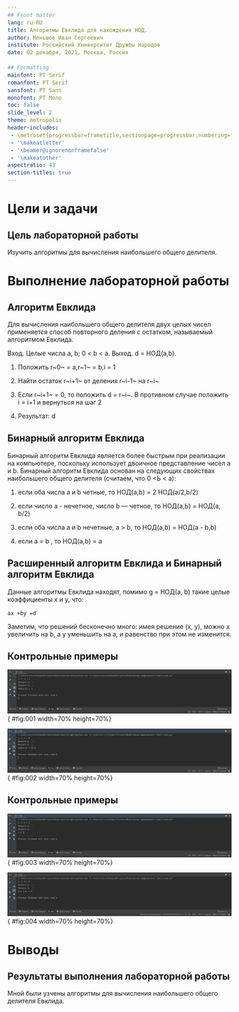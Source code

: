 ```yaml
---
## Front matter
lang: ru-RU
title: Алгоритмы Евклида для нахождения НОД.
author: Меньшов Иван Сергеевич
institute: Российский Университет Дружбы Народов
date: 02 декабря, 2021, Москва, Россия

## Formatting
mainfont: PT Serif
romanfont: PT Serif
sansfont: PT Sans
monofont: PT Mono
toc: false
slide_level: 2
theme: metropolis
header-includes: 
 - \metroset{progressbar=frametitle,sectionpage=progressbar,numbering=fraction}
 - '\makeatletter'
 - '\beamer@ignorenonframefalse'
 - '\makeatother'
aspectratio: 43
section-titles: true
---
```


# Цели и задачи

## Цель лабораторной работы

Изучить алгоритмы для вычисления наибольшего общего делителя.

# Выполнение лабораторной работы

## Алгоритм Евклида

Для вычисления наибольшего общего делителя двух целых чисел применяется способ повторного деления с остатком, называемый алгоритмом Евклида.

Вход. Целые числа a, b; 0 < b < a.
Выход. d = НОД(а,b).

1. Положить r~0~ = а,r~1~ = b,i = 1

2. Найти остаток r~i+1~ от деления r~i-1~ на r~i~ 

3. Если r~i+1~ = 0, то положить d = r~i~. В противном случае положить i = i+1 и
вернуться на шаг 2 

4. Результат: d

## Бинарный  алгоритм Евклида

Бинарный алгоритм Евклида является более быстрым при реализации на компьютере, поскольку использует двоичное представление чисел а и b. Бинарный алгоритм Евклида основан на следующих свойствах наибольшего общего делителя (считаем, что 0 <Ь < а):

1. если оба числа а и b четные, то НОД(а,b) = 2 НОД(а/2,b/2)

2. если число а - нечетное, число b — четное, то НОД(а,Ь) = НОД(а, b/2)

3. если оба числа а и b нечетные, а > b, то НОД(а,b) = НОД(а - b,b)

4. если а = b , то НОД(а,b) = a

## Расширенный алгоритм Евклида и Бинарный алгоритм Евклида

Данные алгоритмы  Евклида находят, помимо g = НОД(a, b) такие целые коэффициенты x и y, что:

```
ax +by =d
```

Заметим, что решений бесконечно много: имея решение (x, y), можно x увеличить на b, а y уменьшить на a, и равенство при этом не изменится.

## Контрольные примеры 

![Алгоритм Евклида](image/01.PNG){ #fig:001 width=70% height=70%}

![Бинарный алгоритм Евклида](image/02.PNG){ #fig:002 width=70% height=70%}

## Контрольные примеры

![Расширенный алгоритм Евклида](image/03.PNG){ #fig:003 width=70% height=70%}

![Расширенный бинарный алгоритм Евклида](image/04.PNG){ #fig:004 width=70% height=70%}

# Выводы

## Результаты выполнения лабораторной работы

Мной были узчены алгоритмы для вычисления наибольшего общего делителя Евклида.